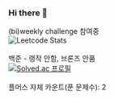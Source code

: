 ### Hi there 👋
(bi)weekly challenge 참여중<br>
![Leetcode Stats](https://leetcode.card.workers.dev/?username=secureWKkim)
<br><br>
백준 - 랭작 안함, 브론즈 안품<br>
[![Solved.ac
프로필](http://mazassumnida.wtf/api/v2/generate_badge?boj=abgkf6)](https://solved.ac/abgkf6)
<br><br>
플머스 자체 카운트(푼 문제수): 2
<!--
**secureWKkim/secureWKkim** is a ✨ _special_ ✨ repository because its `README.md` (this file) appears on your GitHub profile.

Here are some ideas to get you started:

- 🔭 I’m currently working on ...
- 🌱 I’m currently learning ...
- 👯 I’m looking to collaborate on ...
- 🤔 I’m looking for help with ...
- 💬 Ask me about ...
- 📫 How to reach me: ...
- 😄 Pronouns: ...
- ⚡ Fun fact: ...
-->

